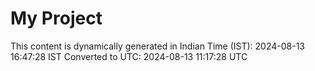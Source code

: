 # My Project

This content is dynamically generated in Indian Time (IST): 2024-08-13 16:47:28 IST
Converted to UTC: 2024-08-13 11:17:28 UTC

